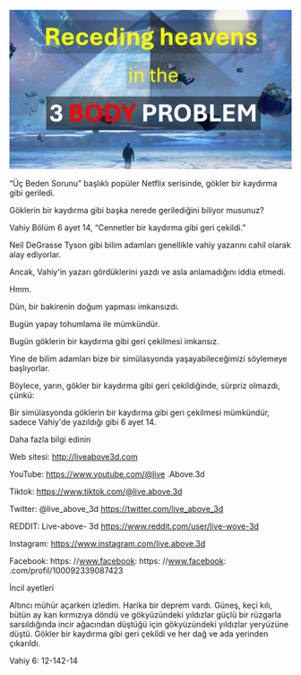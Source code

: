 ![Video cover image](../cover.jpeg "cover-photo")

“Üç Beden Sorunu” başlıklı popüler Netflix serisinde, gökler bir kaydırma gibi geriledi.

Göklerin bir kaydırma gibi başka nerede gerilediğini biliyor musunuz?

Vahiy Bölüm 6 ayet 14, “Cennetler bir kaydırma gibi geri çekildi.”

Neil DeGrasse Tyson gibi bilim adamları genellikle vahiy yazarını cahil olarak alay ediyorlar.

Ancak, Vahiy'in yazarı gördüklerini yazdı ve asla anlamadığını iddia etmedi.

Hmm.

Dün, bir bakirenin doğum yapması imkansızdı.

Bugün yapay tohumlama ile mümkündür.

Bugün göklerin bir kaydırma gibi geri çekilmesi imkansız.

Yine de bilim adamları bize bir simülasyonda yaşayabileceğimizi söylemeye başlıyorlar.

Böylece, yarın, gökler bir kaydırma gibi geri çekildiğinde, sürpriz olmazdı, çünkü:

Bir simülasyonda göklerin bir kaydırma gibi geri çekilmesi mümkündür, sadece Vahiy'de yazıldığı gibi 6 ayet 14.

Daha fazla bilgi edinin

Web sitesi: http://liveabove3d.com

YouTube: https://www.youtube.com/@live .Above.3d

Tiktok: https://www.tiktok.com/@live.above.3d

Twitter: @live_above_3d https://twitter.com/live_above_3d

REDDIT: Live-above- 3d https://www.reddit.com/user/live-wove-3d

Instagram: https://www.instagram.com/live.above.3d

Facebook: https: //www.facebook: https: //www.facebook: .com/profil/100092339087423

İncil ayetleri

Altıncı mühür açarken izledim. Harika bir deprem vardı. Güneş, keçi kılı, bütün ay kan kırmızıya döndü ve gökyüzündeki yıldızlar güçlü bir rüzgarla sarsıldığında incir ağacından düştüğü için gökyüzündeki yıldızlar yeryüzüne düştü. Gökler bir kaydırma gibi geri çekildi ve her dağ ve ada yerinden çıkarıldı.

Vahiy 6: 12-142-14